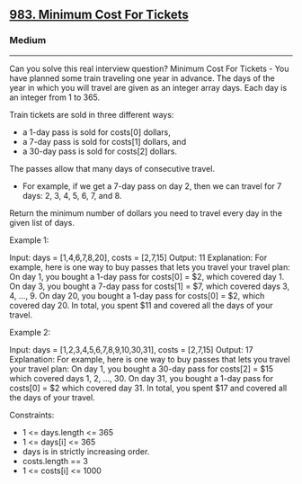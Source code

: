<h2><a href="https://leetcode.com/problems/minimum-cost-for-tickets/">983. Minimum Cost For Tickets</a></h2><h3>Medium</h3><hr>Can you solve this real interview question? Minimum Cost For Tickets - You have planned some train traveling one year in advance. The days of the year in which you will travel are given as an integer array days. Each day is an integer from 1 to 365.

Train tickets are sold in three different ways:

- a 1-day pass is sold for costs[0] dollars,
- a 7-day pass is sold for costs[1] dollars, and
- a 30-day pass is sold for costs[2] dollars.

The passes allow that many days of consecutive travel.

- For example, if we get a 7-day pass on day 2, then we can travel for 7 days: 2, 3, 4, 5, 6, 7, and 8.

Return the minimum number of dollars you need to travel every day in the given list of days.

Example 1:

Input: days = [1,4,6,7,8,20], costs = [2,7,15]
Output: 11
Explanation: For example, here is one way to buy passes that lets you travel your travel plan:
On day 1, you bought a 1-day pass for costs[0] = $2, which covered day 1.
On day 3, you bought a 7-day pass for costs[1] = $7, which covered days 3, 4, ..., 9.
On day 20, you bought a 1-day pass for costs[0] = $2, which covered day 20.
In total, you spent $11 and covered all the days of your travel.

Example 2:

Input: days = [1,2,3,4,5,6,7,8,9,10,30,31], costs = [2,7,15]
Output: 17
Explanation: For example, here is one way to buy passes that lets you travel your travel plan:
On day 1, you bought a 30-day pass for costs[2] = $15 which covered days 1, 2, ..., 30.
On day 31, you bought a 1-day pass for costs[0] = $2 which covered day 31.
In total, you spent $17 and covered all the days of your travel.

Constraints:

- 1 <= days.length <= 365
- 1 <= days[i] <= 365
- days is in strictly increasing order.
- costs.length == 3
- 1 <= costs[i] <= 1000
